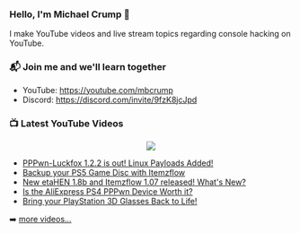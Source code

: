 ### Hello, I'm Michael Crump 👋

I make YouTube videos and live stream topics regarding console hacking on YouTube. 

### 📬 Join me and we'll learn together

- YouTube: https://youtube.com/mbcrump
- Discord: https://discord.com/invite/9fzK8jcJpd

### 📺 Latest YouTube Videos

<div align="center">

[<img src="https://img.shields.io/badge/-Subscribe-red?style=for-the-badge&logo=youtube&logoColor=white"/>](https://www.youtube.com/c/mbcrump?sub_confirmation=1)

</div>

<!-- YOUTUBE:START -->
- [PPPwn-Luckfox 1.2.2 is out! Linux Payloads Added!](https://www.youtube.com/watch?v=5ylc2YvrANk)
- [Backup your PS5 Game Disc with Itemzflow](https://www.youtube.com/watch?v=HJjYSMt5VoQ)
- [New etaHEN 1.8b and Itemzflow 1.07 released! What&#39;s New?](https://www.youtube.com/watch?v=SBKG8YYG3tc)
- [Is the AliExpress PS4 PPPwn Device Worth it?](https://www.youtube.com/watch?v=SDLPJLAas-4)
- [Bring your PlayStation 3D Glasses Back to Life!](https://www.youtube.com/watch?v=uYrsFT3Hm_0)
<!-- YOUTUBE:END -->

➡️ [more videos...](https://youtube.com/mbcrump)

